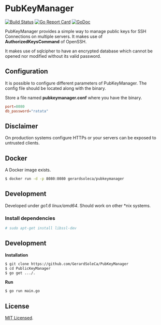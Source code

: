 # PubKeyManager
[![Build Status](https://travis-ci.org/GerardSoleCa/PubKeyManager.svg?branch=master)](https://travis-ci.org/GerardSoleCa/PubKeyManager) [![Go Report Card](https://goreportcard.com/badge/github.com/GerardSoleCa/PubKeyManager)](https://goreportcard.com/report/github.com/GerardSoleCa/PubKeyManager)
[![GoDoc](https://godoc.org/github.com/GerardSoleCa/PubKeyManager?status.svg)](https://godoc.org/github.com/GerardSoleCa/PubKeyManager)

PubKeyManager provides a simple way to manage public keys for SSH Connections on multiple servers. 
It makes use of **AuthorizedKeysCommand** of OpenSSH.

It makes use of sqlcipher to have an encrypted database which cannot be opened nor modified without its valid password.


## Configuration

It is possible to configure different parameters of PubKeyManager. The config file should be located along with the binary.

Store a file named **pubkeymanager.conf** where you have the binary.
```toml
port=8080
db_password="ratata"
```
## Disclaimer

On production systems configure HTTPs or your servers can be exposed to untrusted clients.

## Docker

A Docker image exists. 

```bash
$ docker run -d -p 8080:8080 gerardsoleca/pubkeymanager
``` 

## Development
Developed under *go1.6 linux/amd64*. Should work on other *nix systems.

### Install dependencies

```bash
# sudo apt-get install libssl-dev
```

## Development

**Installation**
```bash
$ git clone https://github.com/GerardSoleCa/PubKeyManager
$ cd PublicKeyManager
$ go get .../.
```
**Run**
```bash
$ go run main.go
```

## License
[MIT Licensed](https://github.com/GerardSoleCa/PubKeyManager/blob/master/LICENSE.md).